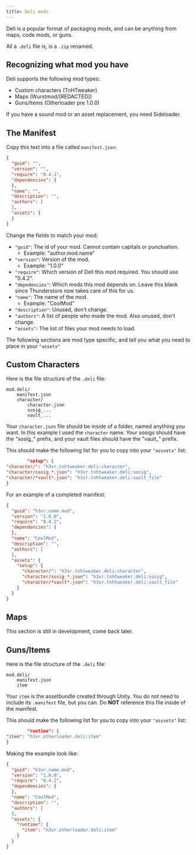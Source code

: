 ```yaml
---
title: Deli mods
---
```


Deli is a popular format of packaging mods, and can be anything from maps, code mods, or guns.

All a `.deli` file is, is a `.zip` renamed.

## Recognizing what mod you have

Deli supports the following mod types:

- Custom characters (TnHTweaker)
- Maps (Wurstmod/[REDACTED])
- Guns/Items (Otherloader pre 1.0.0)

If you have a sound mod or an asset replacement, you need Sideloader.

## The Manifest

Copy this text into a file called `manifest.json`:

```json
{
  "guid": "",
  "version": "",
  "require": "0.4.1",
  "dependencies": {
  },
  "name": "",
  "description": "",
  "authors": [
  ],
  "assets": {
  }
}
```

Change the fields to match your mod:

- `"guid"`: The id of your mod. Cannot contain capitals or punctuation.
    - Example: "author.mod.name"
- `"version"`: Version of the mod.
    - Example: "1.0.0"
- `"require"`: Which version of Deli this mod required. You should use "0.4.2".
- `"depedencies"`: Which mods this mod depends on. Leave this blank since Thunderstore now takes care of this for us.
- `"name"`: The name of the mod.
    - Example: "CoolMod"
- `"description"`: Unused, don't change.
- `"authors"`: A list of people who made the mod. Also unused, don't change.
- `"assets"`: The list of files your mod needs to load.

The following sections are mod type specific, and tell you what you need to place in your `"assets"`

## Custom Characters

Here is the file structure of the `.deli` file:

```text
mod.deli/
    manifest.json
    character/
        character.json
        sosig_...
        vault_...
```

Your `character.json` file should be inside of a folder, named anything you want. In this example I used the `character`
name. Your sosigs should have the "sosig_" prefix, and your vault files should have the "vault_" prefix.

This should make the following list for you to copy into your `"asssets"` list:

```json
        "setup": {
"character/": "h3vr.tnhtweaker.deli:character",
"character/sosig_*.json": "h3vr.tnhtweaker.deli:sosig",
"character/*vault*.json": "h3vr.tnhtweaker.deli:vault_file"
}
```

For an example of a completed manifest:

```json
{
  "guid": "h3vr.name.mod",
  "version": "1.0.0",
  "require": "0.4.2",
  "dependencies": {
  },
  "name": "CoolMod",
  "description": "",
  "authors": [
  ],
  "assets": {
    "setup": {
      "character/": "h3vr.tnhtweaker.deli:character",
      "character/sosig_*.json": "h3vr.tnhtweaker.deli:sosig",
      "character/*vault*.json": "h3vr.tnhtweaker.deli:vault_file"
    }
  }
}
```

## Maps

This section is still in development, come back later.

## Guns/Items

Here is the file structure of the `.deli` file:

```text
mod.deli/
    manifest.json
    item
```

Your `item` is the assetbundle created through Unity. You do not need to include its `.manifest` file, but you can.
Do **NOT** reference this file inside of the manifest.

This should make the following list for you to copy into your `"asssets"` list:

```json
        "runtime": {
"item": "h3vr.otherloader.deli:item"
}
```

Making the example look like:

```json
{
  "guid": "h3vr.name.mod",
  "version": "1.0.0",
  "require": "0.4.2",
  "dependencies": {
  },
  "name": "CoolMod",
  "description": "",
  "authors": [
  ],
  "assets": {
    "runtime": {
      "item": "h3vr.otherloader.deli:item"
    }
  }
}
```
